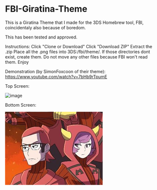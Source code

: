 # FBI-Giratina-Theme
This is a Giratina Theme that I made for the 3DS Homebrew tool, FBI, coincidentaly also because of boredom.

This has been tested and approved.

Instructions: Click "Clone or Download" Click "Download ZIP" Extract the .zip Place all the .png files into 3DS:/fbi/theme/. If those directories dont exist, create them. Do not move any other files because FBI won't read them. Enjoy

Demonstration (by SimonFoxcoon of their theme): https://www.youtube.com/watch?v=7bHb9rTpumE

Top Screen:

![image](https://github.com/GrewdonGaming21/FBI-Giratina-Theme/blob/main/theme/top_screen_bg.png?raw=true)

Bottom Screen:

![image](https://github.com/GrewdonGaming21/FBI-Custom-Themes/blob/Giratina/theme/bottom_screen_bg.png?raw=true)
